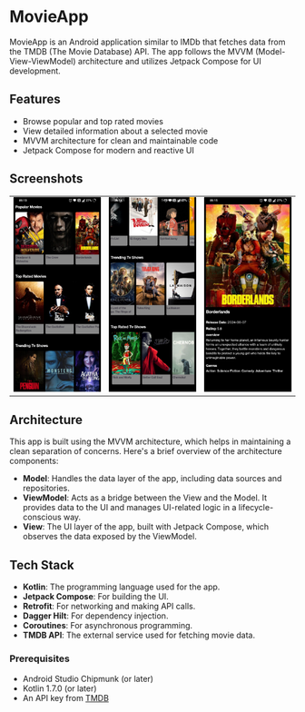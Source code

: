 # MovieApp

MovieApp is an Android application similar to IMDb that fetches data from the TMDB (The Movie
Database) API. The app follows the MVVM (Model-View-ViewModel) architecture and utilizes Jetpack
Compose for UI development.

## Features

- Browse popular and top rated movies
- View detailed information about a selected movie
- MVVM architecture for clean and maintainable code
- Jetpack Compose for modern and reactive UI

## Screenshots

<table>
  <tr>
    <td><img src="screenshots/screenshot_1.jpg" alt="Image 1" width="250"/></td>
    <td><img src="screenshots/screenshot_2.jpg" alt="Image 2" width="250"/></td>
    <td><img src="screenshots/screenshot_3.jpg" alt="Image 3" width="250"/></td>
  </tr>
</table>

## Architecture

This app is built using the MVVM architecture, which helps in maintaining a clean separation of
concerns. Here's a brief overview of the architecture components:

- **Model**: Handles the data layer of the app, including data sources and repositories.
- **ViewModel**: Acts as a bridge between the View and the Model. It provides data to the UI and
  manages UI-related logic in a lifecycle-conscious way.
- **View**: The UI layer of the app, built with Jetpack Compose, which observes the data exposed by
  the ViewModel.

## Tech Stack

- **Kotlin**: The programming language used for the app.
- **Jetpack Compose**: For building the UI.
- **Retrofit**: For networking and making API calls.
- **Dagger Hilt**: For dependency injection.
- **Coroutines**: For asynchronous programming.
- **TMDB API**: The external service used for fetching movie data.

### Prerequisites

- Android Studio Chipmunk (or later)
- Kotlin 1.7.0 (or later)
- An API key from [TMDB](https://www.themoviedb.org/documentation/api)
